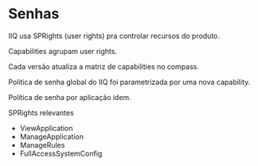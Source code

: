 # Senhas

IIQ usa SPRights (user rights) pra controlar recursos do produto.

Capabilities agrupam user rights.

Cada versão atualiza a matriz de capabilities no compass.

Política de senha global do IIQ foi parametrizada por uma nova capability.

Política de senha por aplicação idem.

SPRights relevantes

* ViewApplication
* ManageApplication
* ManageRules
* FullAccessSystemConfig


